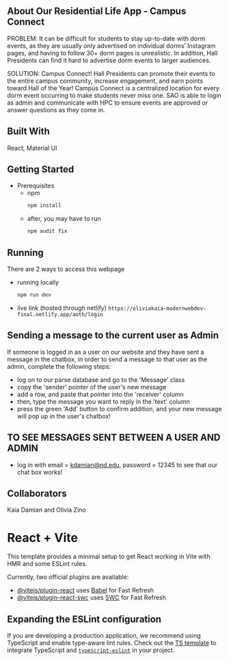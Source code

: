 ## About Our Residential Life App - Campus Connect
PROBLEM: It can be difficult for students to stay up-to-date with dorm events, as they are usually only advertised on individual dorms’ Instagram pages, and having to follow 30+ dorm pages is unrealistic.
In addition, Hall Presidents can find it hard to advertise dorm events to larger audiences.

SOLUTION: Campus Connect! Hall Presidents can promote their events to the entire campus community, increase engagement, and earn points toward Hall of the Year! Campus Connect is a centralized location for every dorm event occurring to make students never miss one. SAO is able to login as admin and communicate with HPC to ensure events are approved or answer questions as they come in.

## Built With
React, Material UI

## Getting Started
* Prerequisites
  * npm
    ```sh
    npm install
    ```
  * after, you may have to run
    ```sh
    npm audit fix
    ```
## Running 
There are 2 ways to access this webpage
* running locally
    ```sh
    npm run dev 
    ```
* live link (hosted through netlify)
  ```https://oliviakaia-modernwebdev-final.netlify.app/auth/login```

## Sending a message to the current user as Admin
If someone is logged in as a user on our website and they have sent a message in the chatbox, 
in order to send a message to that user as the admin, complete the following steps:
* log on to our parse database and go to the 'Message' class
* copy the 'sender' pointer of the user's new message
* add a row, and paste that pointer into the 'receiver' column
* then, type the message you want to reply in the 'text' column
* press the green 'Add' button to confirm addition, and your new message will pop up in the user's chatbox!

## TO SEE MESSAGES SENT BETWEEN A USER AND ADMIN
* log in with email = kdamian@nd.edu, password = 12345 to see that our chat box works!

## Collaborators
Kaia Damian and Olivia Zino

# React + Vite

This template provides a minimal setup to get React working in Vite with HMR and some ESLint rules.

Currently, two official plugins are available:

- [@vitejs/plugin-react](https://github.com/vitejs/vite-plugin-react/blob/main/packages/plugin-react/README.md) uses [Babel](https://babeljs.io/) for Fast Refresh
- [@vitejs/plugin-react-swc](https://github.com/vitejs/vite-plugin-react-swc) uses [SWC](https://swc.rs/) for Fast Refresh

## Expanding the ESLint configuration

If you are developing a production application, we recommend using TypeScript and enable type-aware lint rules. Check out the [TS template](https://github.com/vitejs/vite/tree/main/packages/create-vite/template-react-ts) to integrate TypeScript and [`typescript-eslint`](https://typescript-eslint.io) in your project.


